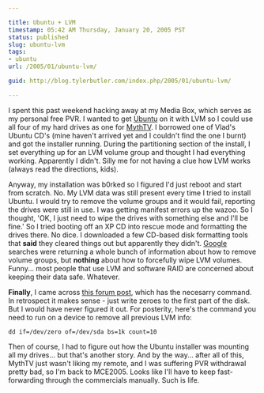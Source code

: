 ```yaml
---

title: Ubuntu + LVM
timestamp: 05:42 AM Thursday, January 20, 2005 PST
status: published
slug: ubuntu-lvm
tags:
- ubuntu
url: /2005/01/ubuntu-lvm/

guid: http://blog.tylerbutler.com/index.php/2005/01/ubuntu-lvm/

---
```


I spent this past weekend hacking away at my Media Box, which serves as my
personal free PVR. I wanted to get [Ubuntu][1] on it with LVM so I could use
all four of my hard drives as one for [MythTV][2]. I borrowed one of Vlad's
Ubuntu CD's (mine haven't arrived yet and I couldn't find the one I burnt) and
got the installer running. During the partitioning section of the install, I
set everything up for an LVM volume group and thought I had everything
working. Apparently I didn't. Silly me for not having a clue how LVM works
(always read the directions, kids).

Anyway, my installation was b0rked so I figured I'd just reboot and start from
scratch. No. My LVM data was still present every time I tried to install
Ubuntu. I would try to remove the volume groups and it would fail, reporting
the drives were still in use. I was getting manifest errors up the wazoo. So I
thought, 'OK, I just need to wipe the drives with something else and I'll be
fine.' So I tried booting off an XP CD into rescue mode and formatting the
drives there. No dice. I downloaded a few CD-based disk formatting tools that
**said** they cleared things out but apparently they didn't. [Google][3]
searches were returning a whole bunch of information about how to remove
volume groups, but **nothing** about how to forcefully wipe LVM volumes.
Funny... most people that use LVM and software RAID are concerned about
keeping their data safe. Whatever.

**Finally**, I came across [this forum post][4], which has the necesarry command. In retrospect it makes sense - just write zeroes to the first part of the disk. But I would have never figured it out. For posterity, here's the command you need to run on a device to remove all previous LVM info:
  
    dd if=/dev/zero of=/dev/sda bs=1k count=10

Then of course, I had to figure out how the Ubuntu installer was mounting all
my drives... but that's another story. And by the way... after all of this,
MythTV just wasn't liking my remote, and I was suffering PVR withdrawal pretty
bad, so I'm back to MCE2005. Looks like I'll have to keep fast-forwarding
through the commercials manually. Such is life.

   [1]: http://www.ubuntu-linux.org (Ubuntu, a Debian distro for the masses.  All the cool people do it.)
   [2]: http://mythtv.org (MythTV, the best PVR there is... if you can get it running...)
   [3]: http://www.google.com (Google, I still love you...)
   [4]: http://lists.suse.com/archive/suse-linux-e/2001-Nov/1413.html (Too bad I didn't come across this about 6 hours earlier...)
